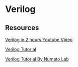 # Verilog

## Resources

[Verilog in 2 hours Youtube Video](https://www.youtube.com/watch?v=nblGw37Fv8A)

[Verilog Tutorial](https://www.asic-world.com/verilog/veritut.html) 

[Verilog Tutorial By Numato Lab](https://numato.com/kb/learning-fpga-verilog-beginners-guide-part-1-introduction/)
